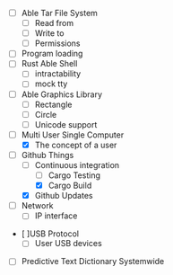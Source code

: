 - [ ] Able Tar File System
  - [ ] Read from
  - [ ] Write to
  - [ ] Permissions
- [ ] Program loading
- [ ] Rust Able Shell
  - [ ] intractability
  - [ ] mock tty
- [ ] Able Graphics Library
  - [ ] Rectangle
  - [ ] Circle
  - [ ] Unicode support
- [ ] Multi User Single Computer
  - [X] The concept of a user
- [ ] Github Things
  - [ ] Continuous integration
    - [ ] Cargo Testing
    - [X] Cargo Build
  - [X] Github Updates
- [ ] Network
  - [ ] IP interface
- [ ]USB Protocol
  - [ ] User USB devices
- [ ] Predictive Text Dictionary Systemwide
